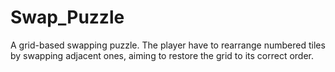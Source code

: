 # Swap_Puzzle
 A grid-based swapping puzzle. The player have to rearrange numbered tiles by swapping adjacent ones, aiming to restore the grid to its correct order.
